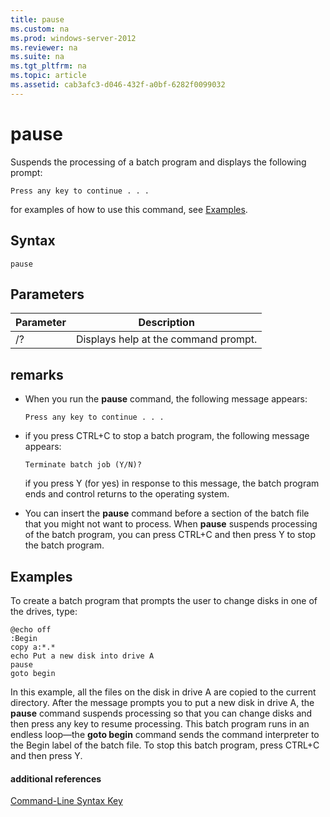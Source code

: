 ```yaml
---
title: pause
ms.custom: na
ms.prod: windows-server-2012
ms.reviewer: na
ms.suite: na
ms.tgt_pltfrm: na
ms.topic: article
ms.assetid: cab3afc3-d046-432f-a0bf-6282f0099032
---
```

# pause
Suspends the processing of a batch program and displays the following prompt:

```
Press any key to continue . . .
```

for examples of how to use this command, see [Examples](#BKMK_examples).

## Syntax

```
pause
```

## Parameters

|Parameter|Description|
|-------------|---------------|
|\/?|Displays help at the command prompt.|

## remarks

-   When you run the **pause** command, the following message appears:

    ```
    Press any key to continue . . .
    ```

-   if you press CTRL\+C to stop a batch program, the following message appears:

    ```
    Terminate batch job (Y/N)?
    ```

    if you press Y \(for yes\) in response to this message, the batch program ends and control returns to the operating system.

-   You can insert the **pause** command before a section of the batch file that you might not want to process. When **pause** suspends processing of the batch program, you can press CTRL\+C and then press Y to stop the batch program.

## <a name="BKMK_examples"></a>Examples
To create a batch program that prompts the user to change disks in one of the drives, type:

```
@echo off 
:Begin 
copy a:*.* 
echo Put a new disk into drive A 
pause 
goto begin
```

In this example, all the files on the disk in drive A are copied to the current directory. After the message prompts you to put a new disk in drive A, the **pause** command suspends processing so that you can change disks and then press any key to resume processing. This batch program runs in an endless loop—the **goto begin** command sends the command interpreter to the Begin label of the batch file. To stop this batch program, press CTRL\+C and then press Y.

#### additional references
[Command-Line Syntax Key](commandline-syntax-key.md)


